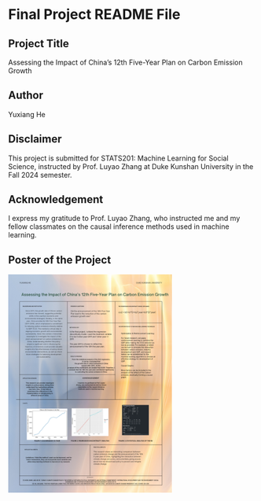 # Final Project README File

## Project Title

Assessing the Impact of China’s 12th Five-Year Plan on Carbon Emission Growth

## Author

Yuxiang He

## Disclaimer

This project is submitted for STATS201: Machine Learning for Social Science, instructed by Prof. Luyao Zhang at Duke
Kunshan University in the Fall 2024 semester.

## Acknowledgement

I express my gratitude to Prof. Luyao Zhang, who instructed me and my fellow classmates on the causal inference methods used in machine learning.

## Poster of the Project

<img decoding="auto" src=visualizataions\STA_201_Poster.png width="66%">

